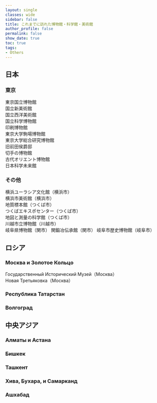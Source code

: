 ```yaml
---
layout: single
classes: wide
sidebar: false
title: これまでに訪れた博物館・科学館・美術館
author_profile: false
permalink: false
show_date: true
toc: true
tags:
- Others
---
```


## 日本
### 東京
東京国立博物館<br>
国立新美術館<br>
国立西洋美術館<br>
国立科学博物館<br>
印刷博物館<br>
東京大学駒場博物館<br>
東京大学総合研究博物館<br>
旧前田侯爵邸<br>
切手の博物館<br>
古代オリエント博物館<br>
日本科学未来館<br>





### その他
横浜ユーラシア文化館（横浜市）<br>
横浜市美術館（横浜市）<br>
地質標本館（つくば市）<br>
つくばエキスポセンター（つくば市）<br>
地図と測量の科学館（つくば市）<br>
川越市立博物館（川越市）<br>
岐阜県博物館（関市）
関鍛冶伝承館（関市）
岐阜市歴史博物館（岐阜市）

## ロシア
### Москва и Золотое Кольцо
Государственный Исторический Музей（Москва）<br>
Новая Третьяковка（Москва）

### Республика Татарстан

### Волгоград


## 中央アジア
### Алматы и Астана

### Бишкек

### Ташкент

### Хива, Бухара, и Самарканд

### Ашхабад